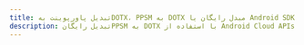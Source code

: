 ---title: تبدیل پاورپوینت بهDOTX، PPSM به DOTX مبدل رایگان یا Android SDKdescription: تبدیل رایگانPPSM به DOTX با استفاده از Android Cloud APIs & SDK. همچنین اسناد Microsoft PowerPoint را در Cloud ایجاد، ویرایش و رندر کنید.---